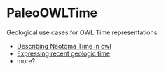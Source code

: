 # PaleoOWLTime
Geological use cases for OWL Time representations.

- [Describing Neotoma Time in owl](NeotomaSedExample/DescribingNeotomaTimeinowl)
- [Expressing recent geologic time](LinkedEarthExample/time_units)
- more?
